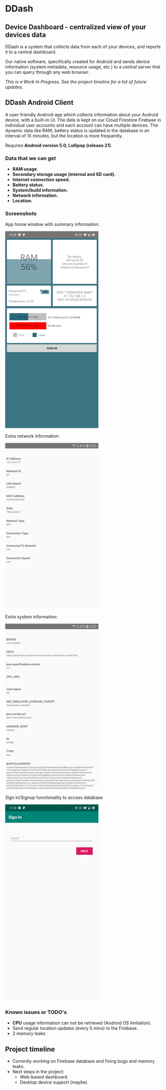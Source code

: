 # DDash


## Device Dashboard - centralized view of your devices data

DDash is a system that collects data from each of your devices, and reports it to a central dashboard. 

Our native software, specifically created for Android and sends device information (system metadata, resource usage, etc.) to a central server that you can query through any web browser.

*This is a Work In Progress. See the project timeline for a list of future updates.*

## DDash Android Client

A user-friendly Android app which collects information about your Android device, with a built-in UI. The data is kept on our Cloud Firestore Firebase in individual user accounts and each account can have multiple devices. The dynamic data like RAM, battery status is updated in the database in an interval of 15 minutes, but the location is more frequently. 

Requires **Android version 5.0, Lollipop (release 21)**.

### Data that we can get
* **RAM usage**.
* **Secondary storage usage (internal and SD card).**
* **Internet connection speed.**
* **Battery status.**
* **System/build information.**
* **Network information.**
* **Location.**

### Screenshots

<p>App home window with summary information:</p>
<img alt="app home window" src=/images/main-activity.png width=300>

<p>Extra network information:</p>
<img alt="extra network info window" src=/images/device-2019-07-17-network-extra.png>

<p>Extra system information:</p>
<img alt="extra system info window" src=/images/device-2019-07-17-system-extra.png>

<p>Sign in/Signup functionality to access database</p>
<img alt="Sign in / Sign up activity" src=/images/sign_in_intent.png width=300>

### Known issues or TODO's
* **CPU** usage information can not be retrieved (Android OS limitation).
* Send regular location updates (every 5 mins) to the Firebase.
* 2 memory leaks 


## Project timeline

* Currently working on Firebase database and fixing bugs and memory leaks.
* Next steps in the project: 
  * Web-based dashboard.
  * Desktop device support (maybe). 
